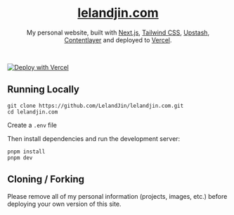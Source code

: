 <div align="center">
    <a href="https://lelandjin.com"><h1 align="center">lelandjin.com</h1></a>

My personal website, built with [Next.js](https://nextjs.org/), [Tailwind CSS](https://tailwindcss.com/), [Upstash](https://upstash.com?ref=chronark.com), [Contentlayer](https://www.contentlayer.dev/) and deployed to [Vercel](https://vercel.com/).

</div>

<br/>

[![Deploy with Vercel](https://vercel.com/button)](https://vercel.com/new/upstash/clone?demo-title=Next.js%20Portfolio%20with%20Pageview%20Counter&demo-description=Portfolio%20site%20with%20pageview%20counter%2C%20built%20with%20Next.js%2013%20App%20Router%2C%20Contentlayer%2C%20and%20Upstash%20Redis.&demo-url=https%3A%2F%2Fchronark.com%2F&demo-image=%2F%2Fimages.ctfassets.net%2Fe5382hct74si%2F1DA8n5a6WaP9p1FXf9LmUY%2Fc6264fa2732355787bf657df92dda8a1%2FCleanShot_2023-04-17_at_14.17.37.png&project-name=Next.js%20Portfolio%20with%20Pageview%20Counter&repository-name=nextjs-portfolio-pageview-counter&repository-url=https%3A%2F%2Fgithub.com%2Fchronark%2Fchronark.com&from=templates&integration-ids=oac_V3R1GIpkoJorr6fqyiwdhl17](https://vercel.com/new/import?s=https%3A%2F%2Fgithub.com%2FLelandJin%2Flelandjin.com&hasTrialAvailable=1&showOptionalTeamCreation=false&project-name=lelandjin-com&framework=nextjs&totalProjects=1&remainingProjects=1&teamSlug=lelandjins-projects)](https://vercel.com/new/import?s=https%3A%2F%2Fgithub.com%2FLelandJin%2Flelandjin.com&hasTrialAvailable=1&showOptionalTeamCreation=false&project-name=lelandjin-com&framework=nextjs&totalProjects=1&remainingProjects=1&teamSlug=lelandjins-projects))

## Running Locally


```sh-session
git clone https://github.com/LelandJin/lelandjin.com.git
cd lelandjin.com
```


Create a `.env` file

Then install dependencies and run the development server:
```sh-session
pnpm install
pnpm dev
```


## Cloning / Forking

Please remove all of my personal information (projects, images, etc.) before deploying your own version of this site.
